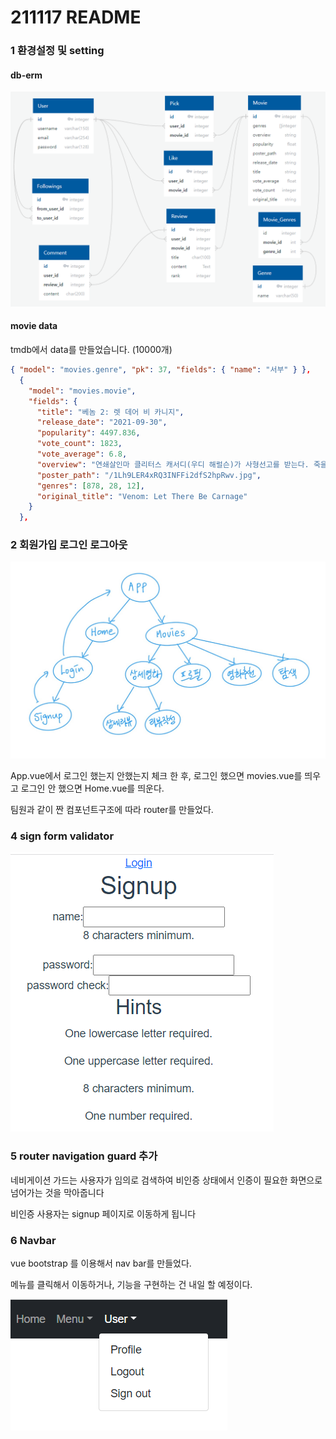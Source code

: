 # 211117 README

### 1 환경설정 및 setting

#### db-erm

![image-20211114163133289](md-images/image-20211114163133289.png)

#### movie data

tmdb에서 data를 만들었습니다. (10000개)

```json
{ "model": "movies.genre", "pk": 37, "fields": { "name": "서부" } },
  {
    "model": "movies.movie",
    "fields": {
      "title": "베놈 2: 렛 데어 비 카니지",
      "release_date": "2021-09-30",
      "popularity": 4497.836,
      "vote_count": 1823,
      "vote_average": 6.8,
      "overview": "연쇄살인마 클리터스 캐서디(우디 해럴슨)가 사형선고를 받는다. 죽을 생각이 전혀 없는 클리터스는 자신의 집행일을 연기할 목적으로 마지막 증언을 남기겠다며 탐사보도로 유명한 프리랜스 저널리스트 에디를 지목한다. 베놈을 얻는 대신 직장과 연인을 모두 잃고 폐인처럼 생활하던 에디는 클리터스와의 단독 인터뷰를 통해 다시 한번 저널리스트로서 재기할 수 있는 기회를 얻는다. 클리터스가 던져주는 수많은 단서로 인해 미결로 남아 있던 살인사건을 추가로 밝히는 데 성공한 에디는 제일 먼저 앤에게 달려가지만 전편에서 에디의 몸에 베놈이 산다는 것을 알게 된 그녀는 새로운 연인 댄 박사(레이드 스콧)와 결혼을 선언한다. 평정심을 잃은 에디는 클리터스와의 인터뷰 중 실수로 클리터스가 새로운 빌런 카니지로 거듭나는 빌미를 제공하고 마는데...",
      "poster_path": "/1Lh9LER4xRQ3INFFi2dfS2hpRwv.jpg",
      "genres": [878, 28, 12],
      "original_title": "Venom: Let There Be Carnage"
    }
  },
```

### 2 회원가입 로그인 로그아웃

![image-20211117172837306](md-images/image-20211117172837306.png)

App.vue에서 로그인 했는지 안했는지 체크 한 후, 로그인 했으면 movies.vue를 띄우고 로그인 안 했으면 Home.vue를 띄운다. 

팀원과 같이 짠 컴포넌트구조에 따라 router를 만들었다.

### 4 sign form validator

![image-20211117173233632](md-images/image-20211117173233632.png)

### 5 router navigation guard 추가

네비게이션 가드는 사용자가 임의로 검색하여 비인증 상태에서 인증이 필요한 화면으로 넘어가는 것을 막아줍니다

비인증 사용자는 signup 페이지로 이동하게 됩니다

### 6 Navbar

vue bootstrap 를 이용해서 nav bar를 만들었다.

메뉴를 클릭해서 이동하거나, 기능을 구현하는 건 내일 할 예정이다.

![image-20211117173539868](md-images/image-20211117173539868.png)

